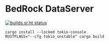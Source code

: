 BedRock DataServer
==================

[![builds.sr.ht status](https://builds.sr.ht/~moyanhao/bedrock-dataserver/commits/.build.yml.svg)](https://builds.sr.ht/~moyanhao/bedrock-dataserver/commits/.build.yml?)


```
cargo install --locked tokio-console
RUSTFLAGS="--cfg tokio_unstable" cargo build
```
